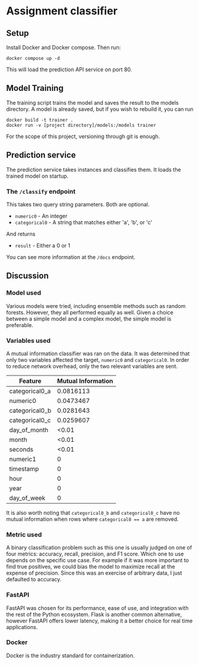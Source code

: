 # Assignment classifier 

## Setup

Install Docker and Docker compose. Then run: 

    docker compose up -d

This will load the prediction API service on port 80.

## Model Training

The training script trains the model and saves the result to the models 
directory. A model is already saved, but if you wish to rebuild it, you can run

    docker build -t trainer .
    docker run -v [project directory]/models:/models trainer

For the scope of this project, versioning through git is enough.

## Prediction service

The prediction service takes instances and classifies them. It loads the 
trained model on startup.

### The `/classify` endpoint

This takes two query string parameters. Both are optional.

- `numeric0` - An integer
- `categorical0` - A string that matches either 'a', 'b', or 'c'

And returns

- `result` - Either a 0 or 1

You can see more information at the `/docs` endpoint.

## Discussion

### Model used

Various models were tried, including ensemble methods such as random forests.
However, they all performed equally as well. Given a choice between a simple
model and a complex model, the simple model is preferable.

### Variables used

A mutual information classifier was ran on the data. It was determined that 
only two variables affected the target, `numeric0` and `categorical0`. In order
to reduce network overhead, only the two relevant variables are sent.

| Feature | Mutual Information |
|---------|--------------------|
| 	categorical0_a |	0.0816113 |
|	numeric0       |	0.0473467 |
| 	categorical0_b |	0.0281643 |
| 	categorical0_c |	0.0259607 |
| 	day_of_month   |	<0.01 |
| 	month 	       | <0.01 |
| 	seconds 	   | <0.01 |
| 	numeric1       |	0 |
| 	timestamp      |	0 |
| 	hour           |	0 |
| 	year           | 	0 |
| 	day_of_week    |	0 |

It is also worth noting that `categorical0_b` and `categorical0_c` have no 
mutual information when rows where `categorical0 == a` are removed.
### Metric used

A binary classification problem such as this one is usually judged on one of
four metrics: accuracy, recall, precision, and F1 score. Which one to use
depends on the specific use case. For example if it was more important to find
true positives, we could bias the model to maximize recall at the expense of
precision. Since this was an exercise of arbitrary data, I just defaulted to 
accuracy.

### FastAPI

FastAPI was chosen for its performance, ease of use, and integration with the
rest of the Python ecosystem. Flask is another common alternative, however 
FastAPI offers lower latency, making it a better choice for real time 
applications.

### Docker

Docker is the industry standard for containerization.
